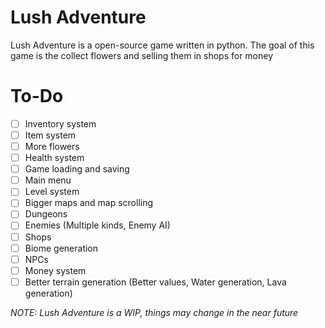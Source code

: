 # Lush Adventure

Lush Adventure is a open-source game written in python. The goal of this game is the collect flowers and selling them in shops for money

# To-Do
  - [ ] Inventory system
  - [ ] Item system
  - [ ] More flowers
  - [ ] Health system
  - [ ] Game loading and saving
  - [ ] Main menu
  - [ ] Level system
  - [ ] Bigger maps and map scrolling
  - [ ] Dungeons
  - [ ] Enemies (Multiple kinds, Enemy AI)
  - [ ] Shops
  - [ ] Biome generation
  - [ ] NPCs
  - [ ] Money system
  - [ ] Better terrain generation (Better values, Water generation, Lava generation)

_NOTE: Lush Adventure is a WIP, things may change in the near future_